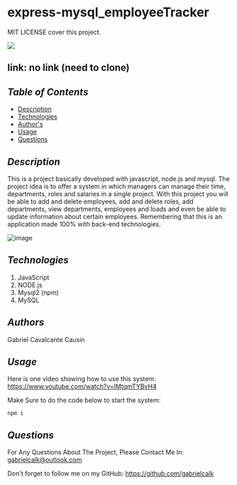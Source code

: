 # express-mysql_employeeTracker

MIT LICENSE cover this project.

<img src='https://img.shields.io/badge/mit-badge-yellow'>
    

## link: no link (need to clone)
    

## *Table of Contents*
- [Description](#description)
- [Technologies](#technologies)
- [Author's](#authors)
- [Usage](#usage)
- [Questions](#questions)
    


## *Description*
This is a project basically developed with javascript, node.js and mysql. The project idea is to offer a system in which managers can manage their time, departments, roles and salaries in a single project. With this project you will be able to add and delete employees, add and delete roles, add departments, view departments, employees and loads and even be able to update information about certain employees. Remembering that this is an application made 100% with back-end technologies.

![image](https://user-images.githubusercontent.com/89816900/138800759-b7db3cf9-e089-41a4-8623-6d97ca790ef5.png)


## *Technologies*
1. JavaScript
2. NODE.js
3. Mysql2 (npm)
4. MySQL


## *Authors*
Gabriel Cavalcante Causin


## *Usage*

Here is one video showing how to use this system: https://www.youtube.com/watch?v=lMtqmTYBvH4

Make Sure to do the code below to start the system:

```
npm i
```


## *Questions*
For Any Questions About The Project, Please Contact Me In:
gabrielcalk@outlook.com

Don't forget to follow me on my GitHub: https://github.com/gabrielcalk
